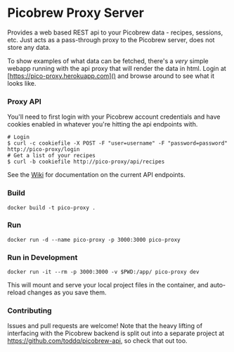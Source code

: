 # Picobrew Proxy Server

Provides a web based REST api to your Picobrew data - recipes, sessions, etc.  Just acts as a pass-through proxy to the Picobrew server, does not store any data.

To show examples of what data can be fetched, there's a *very* simple webapp running with the api proxy that will render the data in html.  Login at [https://pico-proxy.herokuapp.com]() and browse around to see what it looks like.

### Proxy API

You'll need to first login with your Picobrew account credentials and have cookies enabled in whatever you're hitting the api endpoints with.


```
# Login
$ curl -c cookiefile -X POST -F "user=username" -F "password=password" http://pico-proxy/login
# Get a list of your recipes
$ curl -b cookiefile http://pico-proxy/api/recipes
```

See the [Wiki](https://github.com/toddq/pico-proxy/wiki/API) for documentation on the current API endpoints.

### Build
```
docker build -t pico-proxy .
```

### Run
```
docker run -d --name pico-proxy -p 3000:3000 pico-proxy
```

### Run in Development
```
docker run -it --rm -p 3000:3000 -v $PWD:/app/ pico-proxy dev
```

This will mount and serve your local project files in the container, and auto-reload changes as you save them.

### Contributing

Issues and pull requests are welcome!  Note that the heavy lifting of interfacing with the Picobrew backend is split out into a separate project at https://github.com/toddq/picobrew-api, so check that out too.